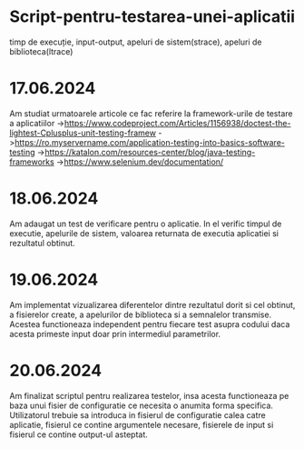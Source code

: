 # Script-pentru-testarea-unei-aplicatii
timp de execuție, input-output, apeluri de sistem(strace), apeluri de biblioteca(ltrace)

# 17.06.2024
Am studiat urmatoarele articole ce fac referire la framework-urile de testare a aplicatiilor
->https://www.codeproject.com/Articles/1156938/doctest-the-lightest-Cplusplus-unit-testing-framew
->https://ro.myservername.com/application-testing-into-basics-software-testing
->https://katalon.com/resources-center/blog/java-testing-frameworks
->https://www.selenium.dev/documentation/

# 18.06.2024
Am adaugat un test de verificare pentru o aplicatie. In el verific timpul de executie, apelurile de sistem, valoarea returnata de executia aplicatiei si rezultatul obtinut.

# 19.06.2024
Am implementat vizualizarea diferentelor dintre rezultatul dorit si cel obtinut, a fisierelor create, a apelurilor de biblioteca si a semnalelor transmise. Acestea functioneaza independent pentru fiecare test asupra codului daca acesta primeste input doar prin intermediul parametrilor. 

# 20.06.2024
Am finalizat scriptul pentru realizarea testelor, insa acesta functioneaza pe baza unui fisier de configuratie ce necesita o anumita forma specifica. Utilizatorul trebuie sa introduca in fisierul de configuratie calea catre aplicatie, fisierul ce contine argumentele necesare, fisierele de input si fisierul ce contine output-ul asteptat. 
